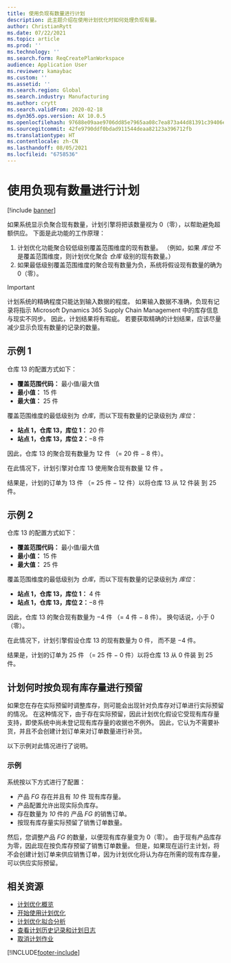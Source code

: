 ```yaml
---
title: 使用负现有数量进行计划
description: 此主题介绍在使用计划优化时如何处理负现有量。
author: ChristianRytt
ms.date: 07/22/2021
ms.topic: article
ms.prod: ''
ms.technology: ''
ms.search.form: ReqCreatePlanWorkspace
audience: Application User
ms.reviewer: kamaybac
ms.custom: ''
ms.assetid: ''
ms.search.region: Global
ms.search.industry: Manufacturing
ms.author: crytt
ms.search.validFrom: 2020-02-18
ms.dyn365.ops.version: AX 10.0.5
ms.openlocfilehash: 97688e09aae9706dd85e7965aa08c7ea873a44d81391c39406e2e6367660e0d0
ms.sourcegitcommit: 42fe9790ddf0bdad911544deaa82123a396712fb
ms.translationtype: HT
ms.contentlocale: zh-CN
ms.lasthandoff: 08/05/2021
ms.locfileid: "6758536"
---
```

# <a name="planning-with-negative-on-hand-quantities"></a>使用负现有数量进行计划

[!include [banner](../../includes/banner.md)]

如果系统显示负聚合现有数量，计划引擎将把该数量视为 0（零），以帮助避免超额供应。 下面是此功能的工作原理：

1. 计划优化功能聚合较低级别覆盖范围维度的现有数量。 （例如，如果 *库位* 不是覆盖范围维度，则计划优化聚合 *仓库* 级别的现有数量。）
1. 如果最低级别覆盖范围维度的聚合现有数量为负，系统将假设现有数量的确为 0（零）。

> [!IMPORTANT]
> 计划系统的精确程度只能达到输入数据的程度。 如果输入数据不准确，负现有记录将指示 Microsoft Dynamics 365 Supply Chain Management 中的库存信息与现实不同步。 因此，计划结果将有瑕疵。 若要获取精确的计划结果，应该尽量减少显示负现有数量的记录的数量。

## <a name="example-1"></a>示例 1

仓库 13 的配置方式如下：

- **覆盖范围代码：** 最小值/最大值
- **最小值：** 15 件
- **最大值：** 25 件

覆盖范围维度的最低级别为 *仓库*，而以下现有数量的记录级别为 *库位*：

- **站点 1，仓库 13，库位 1：** 20 件
- **站点 1，仓库 13，库位 2：**&minus;8 件

因此，仓库 13 的聚合现有数量为 12 件 （= 20 件 &minus; 8 件）。

在此情况下，计划引擎对仓库 13 使用聚合现有数量 12 件 。

结果是，计划的订单为 13 件 （= 25 件 &minus; 12 件）以将仓库 13 从 12 件装 到 25 件。

## <a name="example-2"></a>示例 2

仓库 13 的配置方式如下：

- **覆盖范围代码：** 最小值/最大值
- **最小值：** 15 件
- **最大值：** 25 件

覆盖范围维度的最低级别为 *仓库*，而以下现有数量的记录级别为 *库位*：

- **站点 1，仓库 13，库位 1：** 4 件
- **站点 1，仓库 13，库位 2：**&minus;8 件

因此，仓库 13 的聚合现有数量为 &minus;4 件 （= 4 件 &minus; 8 件）。 换句话说，小于 0（零）。

在此情况下，计划引擎假设仓库 13 的现有数量为 0 件， 而不是 &minus;4 件。

结果是，计划的订单为 25 件 （= 25 件 &minus; 0 件）以将仓库 13 从 0 件装 到 25 件。

## <a name="planning-when-there-is-a-reservation-against-negative-on-hand-inventory"></a>计划何时按负现有库存量进行预留

如果您在存在实际预留时调整库存，则可能会出现针对负库存对订单进行实际预留的情况。 在这种情况下，由于存在实际预留，因此计划优化假设它受现有库存量支持，即使系统中尚未登记现有库存量的收据也不例外。 因此，它认为不需要补货，并且不会创建计划订单来对订单数量进行补货。

以下示例对此情况进行了说明。

### <a name="example"></a>示例

系统按以下方式进行了配置：

- 产品 *FG* 存在并且有 *10* 件 现有库存量。
- 产品配置允许出现实际负库存。
- 存在数量为 *10* 件的 产品 *FG* 的销售订单。
- 按现有库存量实际预留了销售订单数量。

然后，您调整产品 *FG* 的数量，以便现有库存量变为 0（零）。 由于现有产品库存为零，因此现在按负库存预留了销售订单数量。 但是，如果现在运行主计划，将不会创建计划订单来供应销售订单，因为计划优化将认为存在所需的现有库存量，可以供应实际预留。

## <a name="related-resources"></a>相关资源

- [计划优化概览](planning-optimization-overview.md)
- [开始使用计划优化](get-started.md)
- [计划优化拟合分析](planning-optimization-fit-analysis.md)
- [查看计划历史记录和计划日志](plan-history-logs.md)
- [取消计划作业](cancel-planning-job.md)

[!INCLUDE[footer-include](../../../includes/footer-banner.md)]
